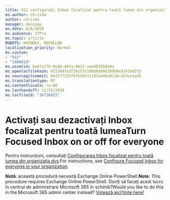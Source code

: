 ```yaml
---
title: 912 configurați Inbox focalizat pentru toată lumea din organizația dvs.
ms.author: chrisda
author: chrisda
manager: dansimp
ms.date: 6/8/2018
ms.audience: ITPro
ms.topic: article
ROBOTS: NOINDEX, NOFOLLOW
localization_priority: Normal
ms.custom:
- "912"
- "1800019"
ms.assetid: bad7a7f6-0c68-497a-8637-aae49355034a
ms.openlocfilehash: 672348fa3f34157c190b6d986309b8ed141e02f2
ms.sourcegitcommit: b43f77221f47b50c41197a448a9c26c423ce1ad5
ms.translationtype: MT
ms.contentlocale: ro-RO
ms.lasthandoff: 11/15/2019
ms.locfileid: "36738425"
---
```

# <a name="turn-focused-inbox-on-or-off-for-everyone"></a><span data-ttu-id="d3cee-102">Activați sau dezactivați Inbox focalizat pentru toată lumea</span><span class="sxs-lookup"><span data-stu-id="d3cee-102">Turn Focused Inbox on or off for everyone</span></span>

<span data-ttu-id="d3cee-103">Pentru instrucțiuni, consultați [Configurarea Inbox focalizat pentru toată lumea din organizația dvs](https://docs.microsoft.com/office365/admin/setup/configure-focused-inbox).</span><span class="sxs-lookup"><span data-stu-id="d3cee-103">For instructions, see [Configure Focused Inbox for everyone in your organization](https://docs.microsoft.com/office365/admin/setup/configure-focused-inbox).</span></span>

<span data-ttu-id="d3cee-104">**Notă**: această procedură necesită Exchange Online PowerShell.</span><span class="sxs-lookup"><span data-stu-id="d3cee-104">**Note**: This procedure requires Exchange Online PowerShell.</span></span> <span data-ttu-id="d3cee-105">Doriți să faceți acest lucru în centrul de administrare Microsoft 365 în schimb?</span><span class="sxs-lookup"><span data-stu-id="d3cee-105">Would you like to do this in the Microsoft 365 admin center instead?</span></span> [<span data-ttu-id="d3cee-106">Votează aici!</span><span class="sxs-lookup"><span data-stu-id="d3cee-106">Vote here!</span></span>](https://go.microsoft.com/fwlink/p/?linkid=862489)
